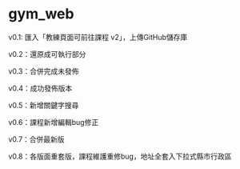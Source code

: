 # gym_web

v0.1: 匯入「教練頁面可前往課程 v2」，上傳GitHub儲存庫

v0.2：還原成可執行部分

v0.3：合併完成未發佈

v0.4：成功發佈版本

v0.5：新增關鍵字搜尋

v0.6：課程新增編輯bug修正

v0.7：合併最新版

v0.8：各版面重套版，課程維護重修bug，地址全套入下拉式縣市行政區